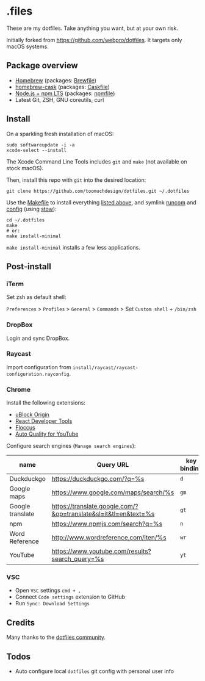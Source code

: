 # .files

These are my dotfiles. Take anything you want, but at your own risk.

Initially forked from https://github.com/webpro/dotfiles. It targets only macOS systems.

## Package overview

- [Homebrew](https://brew.sh) (packages: [Brewfile](./install/Brewfile))
- [homebrew-cask](https://caskroom.github.io) (packages: [Caskfile](./install/Caskfile))
- [Node.js + npm LTS](https://nodejs.org/en/download/) (packages: [npmfile](./install/npmfile))
- Latest Git, ZSH, GNU coreutils, curl

## Install

On a sparkling fresh installation of macOS:

```
sudo softwareupdate -i -a
xcode-select --install
```

The Xcode Command Line Tools includes `git` and `make` (not available on stock macOS).

Then, install this repo with `git` into the desired location:

```
git clone https://github.com/toomuchdesign/dotfiles.git ~/.dotfiles
```

Use the [Makefile](./Makefile) to install everything [listed above](#package-overview), and symlink [runcom](./runcom) and [config](./config) (using [stow](https://www.gnu.org/software/stow/)):

```
cd ~/.dotfiles
make
# or:
make install-minimal
```

`make install-minimal` installs a few less applications.

## Post-install

### iTerm

Set zsh as default shell:

`Preferences` > `Profiles` > `General` > `Commands` > Set `Custom shell` + `/bin/zsh`

### DropBox

Login and sync DropBox.

### Raycast

Import configuration from `install/raycast/raycast-configuration.rayconfig`.

### Chrome

Install the following extensions:

- [uBlock Origin](https://chrome.google.com/webstore/detail/ublock-origin/cjpalhdlnbpafiamejdnhcphjbkeiagm?hl=en)
- [React Developer Tools](https://chrome.google.com/webstore/detail/react-developer-tools/fmkadmapgofadopljbjfkapdkoienihi?hl=en)
- [Floccus](https://chromewebstore.google.com/detail/floccus-bookmarks-sync/fnaicdffflnofjppbagibeoednhnbjhg)
- [Auto Quality for YouTube](https://chromewebstore.google.com/detail/auto-quality-for-youtube/iaddfgegjgjelgkanamleadckkpnjpjc)

Configure search engines (`Manage search engines`):

| name             | Query URL                                                       | key binding |
| ---------------- | --------------------------------------------------------------- | ----------- |
| Duckduckgo       | https://duckduckgo.com/?q=%s                                    | `d`         |
| Google maps      | https://www.google.com/maps/search/%s                           | `gm`        |
| Google translate | https://translate.google.com/?&op=translate&sl=it&tl=en&text=%s | `gt`        |
| npm              | https://www.npmjs.com/search?q=%s                               | `n`         |
| Word Reference   | http://www.wordreference.com/iten/%s                            | `wr`        |
| YouTube          | https://www.youtube.com/results?search_query=%s                 | `yt`        |

### VSC

- Open `VSC` settings `cmd + ,`
- Connect `Code settings` extension to GitHub
- Run `Sync: Download Settings`

## Credits

Many thanks to the [dotfiles community](https://dotfiles.github.io).

## Todos

- Auto configure local `dotfiles` git config with personal user info
